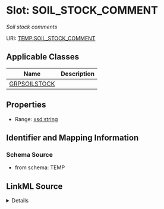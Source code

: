 # Slot: SOIL_STOCK_COMMENT
_Soil stock comments_


URI: [TEMP:SOIL_STOCK_COMMENT](https://example.org/TEMP/SOIL_STOCK_COMMENT)



<!-- no inheritance hierarchy -->




## Applicable Classes

| Name | Description |
| --- | --- |
[GRPSOILSTOCK](GRPSOILSTOCK.md) | 






## Properties

* Range: [xsd:string](xsd:string)







## Identifier and Mapping Information







### Schema Source


* from schema: TEMP




## LinkML Source

<details>
```yaml
name: SOIL_STOCK_COMMENT
description: Soil stock comments
from_schema: TEMP
rank: 1000
alias: SOIL_STOCK_COMMENT
domain_of:
- GRP_SOIL_STOCK
range: string

```
</details>
